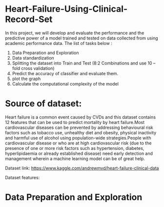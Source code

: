 # Heart-Failure-Using-Clinical-Record-Set
In this project, we will develop and evaluate the performance and the predictive power of a model trained and tested on data collected from using academic performance data. The list of tasks below : 
1) Data Preparation and Exploration 
2) Data standardization 
3) Splitting the dataset into Train and Test (8:2 Combinations and use 10 –fold cross validation) 
4) Predict the accuracy of classifier and evaluate them. 
5) plot the graph 
6) Calculate the computational complexity of the model

# Source of dataset:
 Heart failure is a common event caused by CVDs and this dataset contains 12 features that can be used to predict mortality by heart failure.Most cardiovascular diseases can be prevented by addressing behavioural risk factors such as tobacco use, unhealthy diet and obesity, physical inactivity and harmful use of alcohol using population-wide strategies.People with cardiovascular disease or who are at high cardiovascular risk (due to the presence of one or more risk factors such as hypertension, diabetes, hyperlipidaemia or already established disease) need early detection and management wherein a machine learning model can be of great help.

Dataset link: https://www.kaggle.com/andrewmvd/heart-failure-clinical-data

Dataset features:


# Data Preparation and Exploration 


